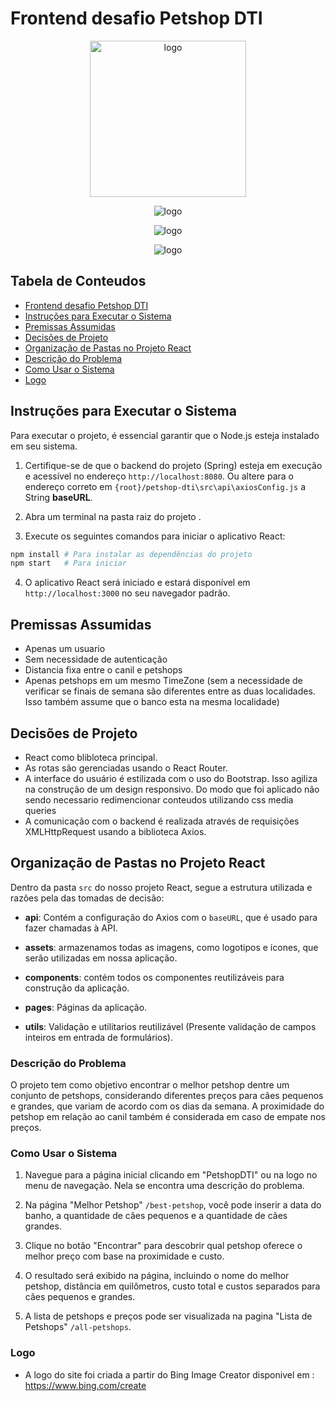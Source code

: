 # Frontend desafio Petshop DTI 

<p align="center">
  <img src="https://github.com/ViniciusLAAraujo/DTIPetshopFinderFront/assets/90988825/0c1b7764-b093-40f7-8044-287aa06937cb" alt="logo" width="250" height="250">
</p>
<p align="center">
  <img src="https://github.com/ViniciusLAAraujo/DTIPetshopFinderFront/assets/90988825/6f917035-a704-4284-a6c7-3464eb81597d" alt="logo" >
</p>
<p align="center">
  <img src="https://github.com/ViniciusLAAraujo/DTIPetshopFinderFront/assets/90988825/3ae35220-0591-403f-8da3-5a14112a888b" alt="logo" >
</p>
<p align="center">
  <img src="https://github.com/ViniciusLAAraujo/DTIPetshopFinderFront/assets/90988825/e4ef6d99-f69f-4f5f-aef6-9fcc243461a3" alt="logo" >
</p>


## Tabela de Conteudos

- [Frontend desafio Petshop DTI](#frontend-desafio-petshop-dti)
- [Instruções para Executar o Sistema](#instruções-para-executar-o-sistema)
- [Premissas Assumidas](#premissas-assumidas)
- [Decisões de Projeto](#decisões-de-projeto)
- [Organização de Pastas no Projeto React](#organização-de-pastas-no-projeto-react)  <!-- Nova seção -->
- [Descrição do Problema](#descrição-do-problema)
- [Como Usar o Sistema](#como-usar-o-sistema)
- [Logo](#logo)


## Instruções para Executar o Sistema

Para executar o projeto, é essencial garantir que o Node.js esteja instalado em seu sistema.

1. Certifique-se de que o backend do projeto (Spring) esteja em execução e acessível no endereço `http://localhost:8080`. Ou altere para o endereço correto em `{root}/petshop-dti\src\api\axiosConfig.js` a String **baseURL**.

2. Abra um terminal na pasta raiz do projeto .

3. Execute os seguintes comandos para iniciar o aplicativo React:

```bash
npm install # Para instalar as dependências do projeto 
npm start   # Para iniciar 
```
4. O aplicativo React será iniciado e estará disponível em `http://localhost:3000` no seu navegador padrão.

## Premissas Assumidas

- Apenas um usuario
- Sem necessidade de autenticação
- Distancia fixa entre o canil e petshops
- Apenas petshops em um mesmo TimeZone (sem a necessidade de verificar se finais de semana são diferentes entre as duas localidades. Isso também assume que o banco esta na mesma localidade)


## Decisões de Projeto

- React como blibloteca principal.
- As rotas são gerenciadas usando o React Router.
- A interface do usuário é estilizada com o uso do Bootstrap. Isso agiliza na construção de um design responsivo. Do modo que foi aplicado não sendo necessario redimencionar conteudos utilizando css media queries
- A comunicação com o backend é realizada através de requisições XMLHttpRequest usando a biblioteca Axios.

## Organização de Pastas no Projeto React

Dentro da pasta `src` do nosso projeto React, segue a estrutura utilizada e razões pela das tomadas de decisão:

- **api**: Contém a configuração do Axios com o `baseURL`, que é usado para fazer chamadas à API.

- **assets**: armazenamos todas as imagens, como logotipos e ícones, que serão utilizadas em nossa aplicação.

- **components**: contém todos os componentes reutilizáveis para construção da aplicação.

- **pages**: Páginas da aplicação.

- **utils**: Validação e utilitarios reutilizável (Presente validação de campos inteiros em entrada de formulários).


### Descrição do Problema

O projeto tem como objetivo encontrar o melhor petshop dentre um conjunto de petshops, considerando diferentes preços para cães pequenos e grandes, que variam de acordo com os dias da semana. A proximidade do petshop em relação ao canil também é considerada em caso de empate nos preços.

### Como Usar o Sistema

1. Navegue para a página inicial clicando em "PetshopDTI" ou na logo no menu de navegação. Nela se encontra uma descrição do problema.

2. Na página "Melhor Petshop" `/best-petshop`, você pode inserir a data do banho, a quantidade de cães pequenos e a quantidade de cães grandes.

3. Clique no botão "Encontrar" para descobrir qual petshop oferece o melhor preço com base na proximidade e custo.

4. O resultado será exibido na página, incluindo o nome do melhor petshop, distância em quilômetros, custo total e custos separados para cães pequenos e grandes.

5. A lista de petshops e preços pode ser visualizada na pagina "Lista de Petshops" `/all-petshops`.

### Logo

- A logo do site foi criada a partir do Bing Image Creator disponivel em : https://www.bing.com/create
